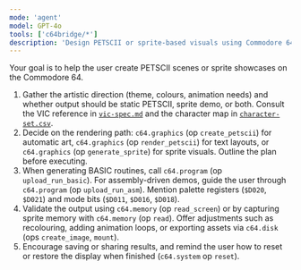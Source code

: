 ```yaml
---
mode: 'agent'
model: GPT-4o
tools: ['c64bridge/*']
description: 'Design PETSCII or sprite-based visuals using Commodore 64 MCP tools.'
---
```

Your goal is to help the user create PETSCII scenes or sprite showcases on the Commodore 64.

1. Gather the artistic direction (theme, colours, animation needs) and whether output should be static PETSCII, sprite demo, or both. Consult the VIC reference in [`vic-spec.md`](../../data/video/vic-spec.md) and the character map in [`character-set.csv`](../../data/video/character-set.csv).
2. Decide on the rendering path: `c64.graphics` (op `create_petscii`) for automatic art, `c64.graphics` (op `render_petscii`) for text layouts, or `c64.graphics` (op `generate_sprite`) for sprite visuals. Outline the plan before executing.
3. When generating BASIC routines, call `c64.program` (op `upload_run_basic`). For assembly-driven demos, guide the user through `c64.program` (op `upload_run_asm`). Mention palette registers (`$D020`, `$D021`) and mode bits (`$D011`, `$D016`, `$D018`).
4. Validate the output using `c64.memory` (op `read_screen`) or by capturing sprite memory with `c64.memory` (op `read`). Offer adjustments such as recolouring, adding animation loops, or exporting assets via `c64.disk` (ops `create_image`, `mount`).
5. Encourage saving or sharing results, and remind the user how to reset or restore the display when finished (`c64.system` op `reset`).
